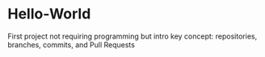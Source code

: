 # Hello-World
First project not requiring programming but intro key concept:   repositories, branches, commits, and Pull Requests
